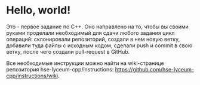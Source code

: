 # Hello, world!

Это - первое задание по C++. Оно направлено на то, чтобы вы своими руками проделали необходимый для сдачи любого задания цикл операций: склонировали репозиторий, создали в нем новую ветку, добавили туда файлы с исходным кодом, сделали push и commit в свою ветку, после чего создали pull-request в GitHub.

Все необходимые инструкции можно найти на wiki-странице репозитория hse-lyceum-cpp/instructions: https://github.com/hse-lyceum-cpp/instructions/wiki.